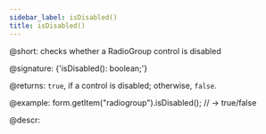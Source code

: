 ```yaml
---
sidebar_label: isDisabled()
title: isDisabled()
---          
```


@short: checks whether a RadioGroup control is disabled

@signature: {'isDisabled(): boolean;'}

@returns:
`true`, if a control is disabled; otherwise, `false`.

@example:
form.getItem("radiogroup").isDisabled(); 
// -> true/false

@descr:
